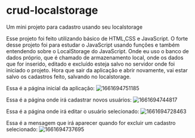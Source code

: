 # crud-localstorage
Um mini projeto para cadastro usando seu localstorage

Esse projeto foi feito utilizando básico de HTML,CSS e JavaScript.
O forte desse projeto foi para estudar o JavaScript usando funções e também entendendo
sobre o LocalStorage do JavaScript.
Onde eu uso o banco de dados próprio, que é chamado de armazenamento local, onde os dados que for
inserido, editado e excluído esteja salvo no servidor onde foi iniciado o projeto.
Hora que sair da aplicação e abrir novamente, vai estar salvo os cadastros feito, salvando no 
localstorage.

Essa é a página inicial da aplicação:
![1661694751185](https://user-images.githubusercontent.com/78979408/187077852-14eb9fe5-d242-4d24-b3d4-7511adf2238e.jpeg)

Essa é a página onde irá cadastrar novos usuários:
![1661694744817](https://user-images.githubusercontent.com/78979408/187077912-df047092-a232-410f-829b-03805c98003d.jpeg)

Essa é a página onde irá editar o usuário selecionado:
![1661694728463](https://user-images.githubusercontent.com/78979408/187077933-d912b842-2d5c-4098-acb4-82de0f375294.jpeg)

Essa é a mensagem que irá aparecer quando for excluir um cadastro selecionado:
![1661694737695](https://user-images.githubusercontent.com/78979408/187077961-2d29f9af-5f61-4ca0-96aa-2ef23f38af0c.jpeg)
